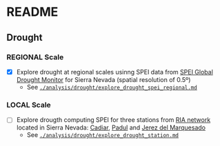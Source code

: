 # README 

## Drought 
### REGIONAL Scale 
* [X] Explore drought at regional scales usinng SPEI data from [SPEI Global Drought Monitor](http://sac.csic.es/spei/database.html) for Sierra Nevada (spatial resolution of 0.5º) 
   * See [`./analysis/drought/explore_drought_spei_regional.md`](../analysis/drought/explore_drought_spei_regional.md)

### LOCAL Scale
* [ ] Explore drougth computing SPEI for three stations from [RIA network](http://www.juntadeandalucia.es/agriculturaypesca/ifapa/ria/servlet/FrontController) located in Sierra Nevada: [Cadiar](http://www.juntadeandalucia.es/agriculturaypesca/ifapa/ria/servlet/FrontController?action=Static&url=coordenadas.jsp&c_provincia=18&c_estacion=7), [Padul](http://www.juntadeandalucia.es/agriculturaypesca/ifapa/ria/servlet/FrontController?action=Static&url=coordenadas.jsp&c_provincia=18&c_estacion=10) and [Jerez del Marquesado](http://www.juntadeandalucia.es/agriculturaypesca/ifapa/ria/servlet/FrontController?action=Static&url=coordenadas.jsp&c_provincia=18&c_estacion=6)
  * See [`./analysis/drought/explore_drought_station.md`](../analysis/drought/explore_drought_station.md)

